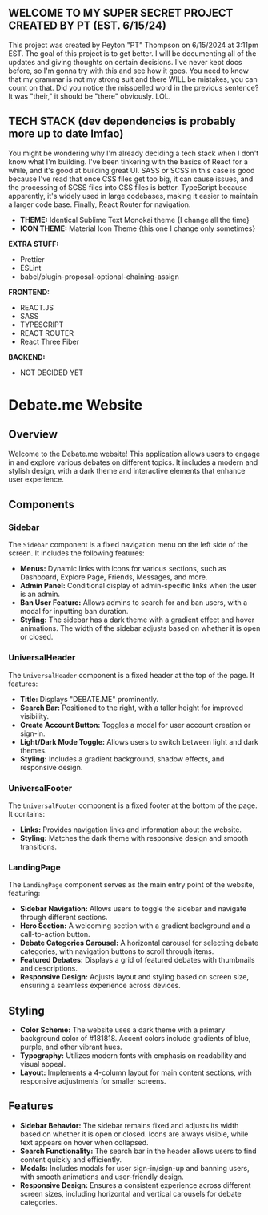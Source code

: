 ## WELCOME TO MY SUPER SECRET PROJECT CREATED BY PT (EST. 6/15/24)

This project was created by Peyton "PT" Thompson on 6/15/2024 at 3:11pm EST. The goal of this project is to get better. I will be documenting all of the updates and giving thoughts on certain decisions. I've never kept docs before, so I'm gonna try with this and see how it goes. You need to know that my grammar is not my strong suit and there WILL be mistakes, you can count on that. Did you notice the misspelled word in the previous sentence? It was "their," it should be "there" obviously. LOL.

## TECH STACK (dev dependencies is probably more up to date lmfao)

You might be wondering why I'm already deciding a tech stack when I don't know what I'm building. I've been tinkering with the basics of React for a while, and it's good at building great UI. SASS or SCSS in this case is good because I've read that once CSS files get too big, it can cause issues, and the processing of SCSS files into CSS files is better. TypeScript because apparently, it's widely used in large codebases, making it easier to maintain a larger code base. Finally, React Router for navigation.

- **THEME:** Identical Sublime Text Monokai theme {I change all the time}
- **ICON THEME:** Material Icon Theme {this one I change only sometimes}

**EXTRA STUFF:**
- Prettier
- ESLint
- babel/plugin-proposal-optional-chaining-assign

**FRONTEND:**
- REACT.JS
- SASS
- TYPESCRIPT
- REACT ROUTER
- React Three Fiber

**BACKEND:**
- NOT DECIDED YET

# Debate.me Website

## Overview

Welcome to the Debate.me website! This application allows users to engage in and explore various debates on different topics. It includes a modern and stylish design, with a dark theme and interactive elements that enhance user experience.

## Components

### Sidebar

The `Sidebar` component is a fixed navigation menu on the left side of the screen. It includes the following features:
- **Menus:** Dynamic links with icons for various sections, such as Dashboard, Explore Page, Friends, Messages, and more.
- **Admin Panel:** Conditional display of admin-specific links when the user is an admin.
- **Ban User Feature:** Allows admins to search for and ban users, with a modal for inputting ban duration.
- **Styling:** The sidebar has a dark theme with a gradient effect and hover animations. The width of the sidebar adjusts based on whether it is open or closed.

### UniversalHeader

The `UniversalHeader` component is a fixed header at the top of the page. It features:
- **Title:** Displays "DEBATE.ME" prominently.
- **Search Bar:** Positioned to the right, with a taller height for improved visibility.
- **Create Account Button:** Toggles a modal for user account creation or sign-in.
- **Light/Dark Mode Toggle:** Allows users to switch between light and dark themes.
- **Styling:** Includes a gradient background, shadow effects, and responsive design.

### UniversalFooter

The `UniversalFooter` component is a fixed footer at the bottom of the page. It contains:
- **Links:** Provides navigation links and information about the website.
- **Styling:** Matches the dark theme with responsive design and smooth transitions.

### LandingPage

The `LandingPage` component serves as the main entry point of the website, featuring:
- **Sidebar Navigation:** Allows users to toggle the sidebar and navigate through different sections.
- **Hero Section:** A welcoming section with a gradient background and a call-to-action button.
- **Debate Categories Carousel:** A horizontal carousel for selecting debate categories, with navigation buttons to scroll through items.
- **Featured Debates:** Displays a grid of featured debates with thumbnails and descriptions.
- **Responsive Design:** Adjusts layout and styling based on screen size, ensuring a seamless experience across devices.

## Styling

- **Color Scheme:** The website uses a dark theme with a primary background color of #181818. Accent colors include gradients of blue, purple, and other vibrant hues.
- **Typography:** Utilizes modern fonts with emphasis on readability and visual appeal.
- **Layout:** Implements a 4-column layout for main content sections, with responsive adjustments for smaller screens.

## Features

- **Sidebar Behavior:** The sidebar remains fixed and adjusts its width based on whether it is open or closed. Icons are always visible, while text appears on hover when collapsed.
- **Search Functionality:** The search bar in the header allows users to find content quickly and efficiently.
- **Modals:** Includes modals for user sign-in/sign-up and banning users, with smooth animations and user-friendly design.
- **Responsive Design:** Ensures a consistent experience across different screen sizes, including horizontal and vertical carousels for debate categories.
